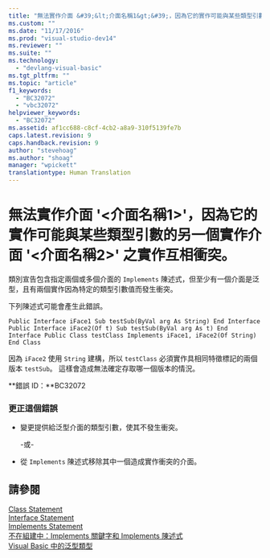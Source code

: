 ```yaml
---
title: "無法實作介面 &#39;&lt;介面名稱1&gt;&#39;，因為它的實作可能與某些類型引數的另一個實作介面 &#39;&lt;介面名稱2&gt;&#39; 之實作互相衝突。 | Microsoft Docs"
ms.custom: ""
ms.date: "11/17/2016"
ms.prod: "visual-studio-dev14"
ms.reviewer: ""
ms.suite: ""
ms.technology: 
  - "devlang-visual-basic"
ms.tgt_pltfrm: ""
ms.topic: "article"
f1_keywords: 
  - "BC32072"
  - "vbc32072"
helpviewer_keywords: 
  - "BC32072"
ms.assetid: af1cc688-c8cf-4cb2-a8a9-310f5139fe7b
caps.latest.revision: 9
caps.handback.revision: 9
author: "stevehoag"
ms.author: "shoag"
manager: "wpickett"
translationtype: Human Translation
---
```

# 無法實作介面 &#39;&lt;介面名稱1&gt;&#39;，因為它的實作可能與某些類型引數的另一個實作介面 &#39;&lt;介面名稱2&gt;&#39; 之實作互相衝突。
類別宣告包含指定兩個或多個介面的 `Implements` 陳述式，但至少有一個介面是泛型，且有兩個實作因為特定的類型引數值而發生衝突。  
  
 下列陳述式可能會產生此錯誤。  
  
```  
Public Interface iFace1 Sub testSub(ByVal arg As String) End Interface Public Interface iFace2(Of t) Sub testSub(ByVal arg As t) End Interface Public Class testClass Implements iFace1, iFace2(Of String) End Class  
```  
  
 因為 `iFace2` 使用 `String` 建構，所以 `testClass` 必須實作具相同特徵標記的兩個版本 `testSub`。 這樣會造成無法確定存取哪一個版本的情況。  
  
 **錯誤 ID：**BC32072  
  
### 更正這個錯誤  
  
-   變更提供給泛型介面的類型引數，使其不發生衝突。  
  
     \-或\-  
  
-   從 `Implements` 陳述式移除其中一個造成實作衝突的介面。  
  
## 請參閱  
 [Class Statement](../../visual-basic/language-reference/statements/class-statement.md)   
 [Interface Statement](../../visual-basic/language-reference/statements/interface-statement.md)   
 [Implements Statement](../../visual-basic/language-reference/statements/implements-statement.md)   
 [不在組建中：Implements 關鍵字和 Implements 陳述式](http://msdn.microsoft.com/zh-tw/b96560f7-6413-480f-a1e2-f80253bab5be)   
 [Visual Basic 中的泛型類型](../../visual-basic/programming-guide/language-features/data-types/generic-types.md)